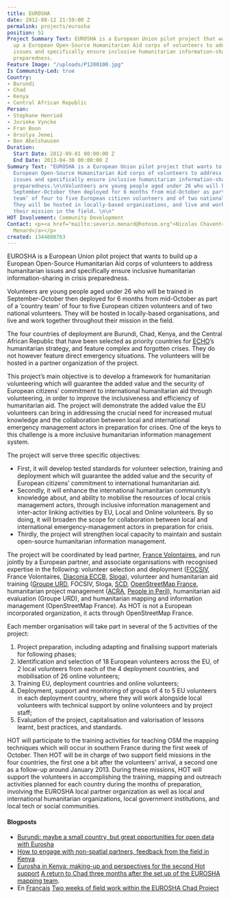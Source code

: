 ```yaml
---
title: EUROSHA
date: 2012-08-12 21:59:00 Z
permalink: projects/eurosha
position: 51
Project Summary Text: EUROSHA is a European Union pilot project that wants to build
  up a European Open-Source Humanitarian Aid corps of volunteers to address humanitarian
  issues and specifically ensure inclusive humanitarian information-sharing in crisis
  preparedness.
Feature Image: "/uploads/P1200100.jpg"
Is Community-Led: true
Country:
- Burundi
- Chad
- Kenya
- Central African Republic
Person:
- Stéphane Henriod
- Jorieke Vyncke
- Fran Boon
- Orsolya Jenei
- Ben Abelshausen
Duration:
  Start Date: 2012-09-01 00:00:00 Z
  End Date: 2013-04-30 00:00:00 Z
Summary Text: "EUROSHA is a European Union pilot project that wants to build up a
  European Open-Source Humanitarian Aid corps of volunteers to address humanitarian
  issues and specifically ensure inclusive humanitarian information-sharing in crisis
  preparedness.\n\nVolunteers are young people aged under 26 who will be trained in
  September-October then deployed for 6 months from mid-October as part of a ‘country
  team’ of four to five European citizen volunteers and of two national volunteers.
  They will be hosted in locally-based organisations, and live and work together throughout
  their mission in the field. \n\n"
HOT Involvement: Community Development
Contact: <p><a href="mailto:severin.menard@hotosm.org">Nicolas Chavent<br>Severin
  Menard</a></p>
created: 1344808763
---
```


<p>EUROSHA is a European Union pilot project that wants to build up a European Open-Source Humanitarian Aid corps of volunteers to address humanitarian issues and specifically ensure inclusive humanitarian information-sharing in crisis preparedness.</p><p>Volunteers are young people aged under 26 who will be trained in September-October then deployed for 6 months from mid-October as part of a ‘country team’ of four to five European citizen volunteers and of two national volunteers. They will be hosted in locally-based organisations, and live and work together throughout their mission in the field.</p><p>The four countries of deployment are Burundi, Chad, Kenya, and the Central African Republic that have been selected as priority countries for <a href="http://ec.europa.eu/echo/index_en.htm">ECHO</a>’s humanitarian strategy, and feature complex and forgotten crises. They do not however feature direct emergency situations. The volunteers will be hosted in a partner organization of the project.</p><p>This project’s main objective is to develop a framework for humanitarian volunteering which will guarantee the added value and the security of European citizens’ commitment to international humanitarian aid through volunteering, in order to improve the inclusiveness and efficiency of humanitarian aid. The project will demonstrate the added value the EU volunteers can bring in addressing the crucial need for increased mutual knowledge and the collaboration between local and international emergency management actors in preparation for crises. One of the keys to this challenge is a more inclusive humanitarian information management system.</p><p>The project will serve three specific objectives:</p><ul><li>First, it will develop tested standards for volunteer selection, training and deployment which will guarantee the added value and the security of European citizens’ commitment to international humanitarian aid.</li><li>Secondly, it will enhance the international humanitarian community’s knowledge about, and ability to mobilise the resources of local crisis management actors, through inclusive information management and inter-actor linking activities by EU, Local and Online volunteers. By so doing, it will broaden the scope for collaboration between local and international emergency-management actors in preparation for crisis.</li><li>Thirdly, the project will strengthen local capacity to maintain and sustain open-source humanitarian information management.</li></ul><p>The project will be coordinated by lead partner, <a href="http://www.france-volontaires.org/">France Volontaires</a>, and run jointly by a European partner, and associate organisations with recognised expertise in the following: volunteer selection and deployment (<a href="http://www.focsiv.it/">FOCSIV</a>, France Volontaires, <a href="http://www.eurodiaconia.org/networks/index.php/members/view/8">Diaconia ECCB</a>, <a href="http://www.sloga-platform.org/">Sloga</a>), volunteer and humanitarian aid training (<a href="http://www.urd.org/">Groupe URD</a>, FOCSIV, Sloga, <a href="http://www.scd.asso.fr/">SCD</a>, <a href="http://openstreetmap.fr/">OpenStreetMap France</a>, humanitarian project management (<a href="http://acra.it/">ACRA</a>, <a href="http://www.clovekvohrozeni.sk/en/">People in Peril</a>), humanitarian aid evaluation (Groupe URD), and humanitarian mapping and information management (OpenStreetMap France). As HOT is not a European incorporated organization, it acts through OpenStreetMap France.</p><p>Each member organisation will take part in several of the 5 activities of the project:</p><ol><li>Project preparation, including adapting and finalising support materials for following phases;</li><li>Identification and selection of 18 European volunteers across the EU, of 2 local volunteers from each of the 4 deployment countries, and mobilisation of 26 online volunteers;</li><li>Training EU, deployment countries and online volunteers;</li><li>Deployment, support and monitoring of groups of 4 to 5 EU volunteers in each deployment country, where they will work alongside local volunteers with technical support by online volunteers and by project staff;</li><li>Evaluation of the project, capitalisation and valorisation of lessons learnt, best practices, and standards.</li></ol><p>HOT will participate to the training activities for teaching OSM the mapping techniques which will occur in southern France during the first week of October. Then HOT will be in charge of two support field missions in the four countries, the first one a bit after the volunteers’ arrival, a second one as a follow-up around January 2013. During these missions, HOT will support the volunteers in accomplishing the training, mapping and outreach activities planned for each country during the months of preparation, involving the EUROSHA local partner organization as well as local and international humanitarian organizations, local government institutions, and local tech or social communities.</p><h4>Blogposts</h4><ul><li><a href="http://hot.openstreetmap.org/updates/2013-02-21_burundi_maybe_a_small_country_but_great_opportunities_for_open_data_with_eurosha">Burundi: maybe a small country, but great opportunities for open data with Eurosha</a></li><li><a href="http://hot.openstreetmap.org/updates/2013-02-20_how_to_engage_with_non_spatial_partners_feedback_from_the_field_in_kenya">How to engage with non-spatial partners, feedback from the field in Kenya</a></li><li><a href="http://hot.openstreetmap.org/updates/2013-02-12_eurosha_in_kenya_making_up_and_perspectives_for_the_second_hot_support">Eurosha in Kenya: making-up and perspectives for the second Hot support</a> <a href="http://hot.openstreetmap.org/updates/2013-01-31_a_return_to_chad_three_months_after_the_set_up_of_the_eurosha_mapping_team">A return to Chad three months after the set up of the EUROSHA mapping team</a>.</li><li>En <a href="http://hot.openstreetmap.org/updates/2013-01-31_de_retour_au_tchad_trois_mois_apr%C3%A8s_le_d%C3%A9marrage_du_projet_eurosha_tchad">Français</a> <a href="http://hot.openstreetmap.org/updates/2012-10-31_two_weeks_of_field_work_within_the_eurosha_chad_project">Two weeks of field work within the EUROSHA Chad Project</a></li></ul>
